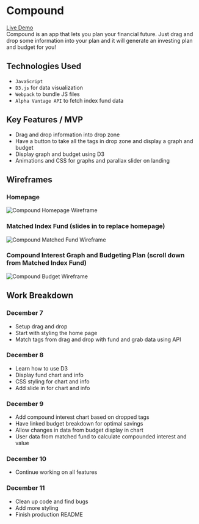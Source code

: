 # Compound
[Live Demo](https://edmondthui.github.io/compound/)  
Compound is an app that lets you plan your financial future. Just drag and drop some information into your plan and it will generate an investing plan and budget for you!

## Technologies Used
* `JavaScript` 
* `D3.js` for data visualization
* `Webpack` to bundle JS files
* `Alpha Vantage API` to fetch index fund data

## Key Features / MVP
* Drag and drop information into drop zone
* Have a button to take all the tags in drop zone and display a graph and budget
* Display graph and budget using D3
* Animations and CSS for graphs and parallax slider on landing

## Wireframes
### Homepage
![Compound Homepage Wireframe](https://i.imgur.com/aZ5No1Z.png)

### Matched Index Fund (slides in to replace homepage)
![Compound Matched Fund Wireframe](https://i.imgur.com/Y9KjQtj.png)

### Compound Interest Graph and Budgeting Plan (scroll down from Matched Index Fund)
![Compound Budget Wireframe](https://i.imgur.com/z5yqy1M.png)

## Work Breakdown
### December 7
* Setup drag and drop
* Start with styling the home page
* Match tags from drag and drop with fund and grab data using API

### December 8
* Learn how to use D3 
* Display fund chart and info
* CSS styling for chart and info
* Add slide in for chart and info

### December 9
* Add compound interest chart based on dropped tags
* Have linked budget breakdown for optimal savings
* Allow changes in data from budget display in chart
* User data from matched fund to calculate compounded interest and value

### December 10 
* Continue working on all features

### December 11
* Clean up code and find bugs
* Add more styling
* Finish production README
